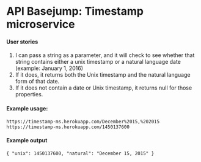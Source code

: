 # API Basejump: Timestamp microservice

#### User stories

1. I can pass a string as a parameter, and it will check to see whether that string contains either a unix timestamp or a natural language date (example: January 1, 2016)
2. If it does, it returns both the Unix timestamp and the natural language form of that date.
3. If it does not contain a date or Unix timestamp, it returns null for those properties.

#### Example usage:
`https://timestamp-ms.herokuapp.com/December%2015,%202015`
`https://timestamp-ms.herokuapp.com/1450137600`

#### Example output
`{ "unix": 1450137600, "natural": "December 15, 2015" }`